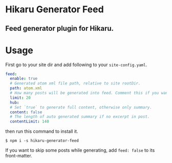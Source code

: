 Hikaru Generator Feed
=====================

Feed generator plugin for Hikaru.
---------------------------------

# Usage

First go to your site dir and add following to your `site-config.yaml`.

```yaml
feed:
  enable: true
  # Generated atom xml file path, relative to site rootDir.
  path: atom.xml
  # How many posts will be generated into feed. Comment this if you want to generate all posts.
  limit: 20
  hub:
  # Set `true` to generate full content, otherwise only summary.
  content: false
  # The length of auto generated summary if no excerpt in post.
  contentLimit: 140
```

then run this command to install it.

```
$ npm i -s hikaru-generator-feed
```

If you want to skip some posts while generating, add `feed: false` to its front-matter.
